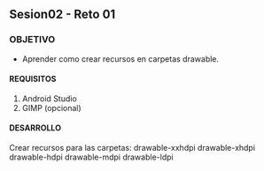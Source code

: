 ## Sesion02 - Reto 01

### OBJETIVO 
 - Aprender como crear recursos en carpetas drawable.

#### REQUISITOS 
1. Android Studio
2. GIMP (opcional)


#### DESARROLLO
 Crear recursos para las carpetas:
        drawable-xxhdpi
        drawable-xhdpi
        drawable-hdpi
        drawable-mdpi
        drawable-ldpi  
   

